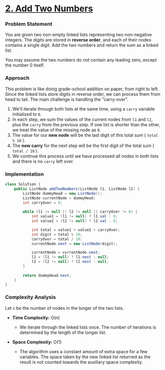 # <a href="https://leetcode.com/problems/add-two-numbers/" target="_blank">2. Add Two Numbers</a>

### Problem Statement
You are given two non-empty linked lists representing two non-negative integers. The digits are stored in **reverse order**, and each of their nodes contains a single digit. Add the two numbers and return the sum as a linked list.

You may assume the two numbers do not contain any leading zero, except the number 0 itself.

### Approach
This problem is like doing grade-school addition on paper, from right to left. Since the linked lists store digits in reverse order, we can process them from head to tail. The main challenge is handling the "carry-over".

1.  We'll iterate through both lists at the same time, using a `carry` variable initialized to `0`.
2.  In each step, we sum the values of the current nodes from `l1` and `l2`, plus the `carry` from the previous step. If one list is shorter than the other, we treat the value of the missing node as `0`.
3.  The value for our **new node** will be the last digit of this total sum ( `total % 10` ).
4.  The **new carry** for the next step will be the first digit of the total sum ( `total / 10` ).
5.  We continue this process until we have processed all nodes in both lists and there is no `carry` left over.

### Implementation
```java
class Solution {
    public ListNode addTwoNumbers(ListNode l1, ListNode l2) {
        ListNode dummyHead = new ListNode();
        ListNode currentNode = dummyHead;
        int carryOver = 0;
        
        while (l1 != null || l2 != null || carryOver != 0) {
            int value1 = (l1 != null) ? l1.val : 0;
            int value2 = (l2 != null) ? l2.val : 0;

            int total = value1 + value2 + carryOver;
            int digit = total % 10;
            carryOver = total / 10;
            currentNode.next = new ListNode(digit);

            currentNode = currentNode.next;
            l1 = (l1 != null) ? l1.next : null;
            l2 = (l2 != null) ? l2.next : null;
        }
        
        return dummyHead.next;
    }
}
``` 

### Complexity Analysis
Let `n` be the number of nodes in the longer of the two lists.

-   **Time Complexity:** O(n)
    -   We iterate through the linked lists once. The number of iterations is determined by the length of the longer list.

-   **Space Complexity:** O(1)
    -   The algorithm uses a constant amount of extra space for a few variables. The space taken by the new linked list returned as the result is not counted towards the auxiliary space complexity.
